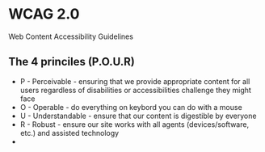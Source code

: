 # WCAG 2.0
Web Content Accessibility Guidelines


## The 4 princiles (P.O.U.R)
- P - Perceivable - ensuring that we provide appropriate content for all users regardless of disabilities or accessibilities challenge they might face
- O - Operable - do everything on keybord you can do with a mouse
- U - Understandable - ensure that our content is digestible by everyone 
- R - Robust - ensure our site works with all agents (devices/software, etc.) and assisted technology
- 